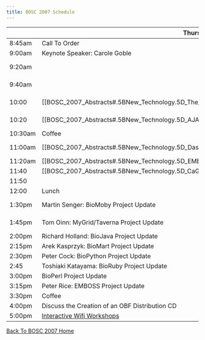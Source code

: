 ```yaml
---
title: BOSC 2007 Schedule
---
```


|         | Thursday July 19th                                                                                                                                                                                                                  | Friday July 20th                                                                                                                                                                                                                                                                                     |
|---------|-------------------------------------------------------------------------------------------------------------------------------------------------------------------------------------------------------------------------------------|------------------------------------------------------------------------------------------------------------------------------------------------------------------------------------------------------------------------------------------------------------------------------------------------------|
| 8:45am  | Call To Order                                                                                                                                                                                                                       | Call To Order                                                                                                                                                                                                                                                                                        |
| 9:00am  | Keynote Speaker: Carole Goble                                                                                                                                                                                                       | \[\[BOSC\_2007\_Abstracts\#.5BOS\_Software.5D\_The\_ONDEX\_Data\_Integration\_Framework | \[OS Software\] Jan Taubert: The ONDEX Data Integration Framework\]\]                                                                                                                                      |
| 9:20am  |                                                                                                                                                                                                                                     | \[\[BOSC\_2007\_Abstracts\#.5BOS\_Software.5D\_CGEMS:\_An\_Open-Source\_caIntegrator\_Application\_to\_support\_Whole\_Genome\_Association\_Studies | \[OS Software\] Subhashree Madhavan: CGEMS: An Open-Source caIntegrator Application to support Whole Genome Association Studies\]\]            |
| 9:40am  |                                                                                                                                                                                                                                     | \[\[BOSC\_2007\_Abstracts\#.5BOS\_Software.5D\_Modware:\_An\_Object-Oriented\_Perl\_Interface\_to\_the\_Chado\_Schema | \[OS Software\] Eric Just: Modware: An Object-Oriented Perl Interface to the Chado Schema\]\]                                                                                |
| 10:00   | \[\[BOSC\_2007\_Abstracts\#.5BNew\_Technology.5D\_The\_Galaxy\_Framework\_for\_Computational\_Biology\_Tool\_Integration | \[New Technology\] James Taylor: The Galaxy Framework for Computational Biology Tool Integration\]\]     | \[\[BOSC\_2007\_Abstracts\#.5BOS\_Software.5D\_XRATE:\_Scheme-y\_trees.2C\_phylo-HMMs\_and\_phylo-grammars | \[OS Software\] Ian Holmes: XRATE: Scheme-y trees, phylo-HMMs and phylo-grammars\]\]                                                                                                    |
| 10:20   | \[\[BOSC\_2007\_Abstracts\#.5BNew\_Technology.5D\_AJAX\_GBrowse:\_Community\_Genome\_Annotation\_Made\_Easy | \[New Technology\] Mitch Skinner: AJAX GBrowse: Community Genome Annotation Made Easy\]\]                             | \[\[BOSC\_2007\_Abstracts\#.5BOS\_Software.5D\_E-Cell\_3D:\_3-Dimensional\_Visualization\_Front-End\_for\_E-Cell\_Simulation\_Environment | \[OS Software\] Kazuharu Arakawa: E-Cell 3D: 3-Dimensional Visualization Front-End for E-Cell Simulation Environment\]\]                                 |
| 10:30am | Coffee                                                                                                                                                                                                                              | Coffee                                                                                                                                                                                                                                                                                               |
| 11:00am | \[\[BOSC\_2007\_Abstracts\#.5BNew\_Technology.5D\_Dasty2:\_A\_Web\_Client\_for\_Visualizing\_Protein\_Sequence\_Features | \[New Technology\] Rafael C. Jimenez: Dasty2: A Web Client for Visualizing Protein Sequence Features\]\] | \[\[BOSC\_2007\_Abstracts\#.5BOS\_Software.5D\_XMLPipeDB:\_A\_Reusable.2C\_Open\_Source\_Tool\_Chain\_for\_Building\_Relational\_Databases\_from\_XML\_Sources | \[OS Software\] Kam Dahlquist: XMLPipeDB: A Reusable, Open Source Tool Chain for Building Relational Databases from XML Sources\]\] |
| 11:20am | \[\[BOSC\_2007\_Abstracts\#.5BNew\_Technology.5D\_EMBRACE\_Web\_Services | \[New Technology\] Taavi Hupponen: EMBRACE Web Services\]\]                                                                                              | \[\[BOSC\_2007\_Abstracts\#.5BSoftware\_Design\_And\_Engineering.5D\_An\_Open\_Source\_Framework\_for\_Teaching\_Bioinformatics | \[Software Design And Engineering\] Kam Dahlquist: An Open Source Framework for Teaching Bioinformatics\]\]                                                        |
| 11:40   | \[\[BOSC\_2007\_Abstracts\#.5BNew\_Technology.5D\_CaGrid\_Cancer\_Biomedical\_Informatics\_Grid | \[New Technology\] Krishnakant Shanbhag: CaGrid Cancer Biomedical Informatics Grid\]\]                                            | \[\[BOSC\_2007\_Abstracts\#.5BSoftware\_Design\_And\_Engineering.5D\_Tools\_to\_Facilitate\_Large\_Scale\_Comparative\_Genomic\_Analysis | \[Software Design And Engineering\] James Taylor: Tools to Facilitate Large Scale Comparative Genomic Analysis\]\]                                        |
| 11:50   |                                                                                                                                                                                                                                     |                                                                                                                                                                                                                                                                                                      |
| 12:00   | Lunch                                                                                                                                                                                                                               | Lunch                                                                                                                                                                                                                                                                                                |
| 1:30pm  | Martin Senger: BioMoby Project Update                                                                                                                                                                                               | \[Lightning Talk\] Eric Jain: beta.uniprot.org -- Another Piece of Life Sciences Infrastructure Built on Open Source Software                                                                                                                                                                        |
| 1:45pm  | Tom Oinn: MyGrid/Taverna Project Update                                                                                                                                                                                             | \[Lightning Talk\] Toshiaki Katayama -- Introduction of the Japanese Open Bio\* community                                                                                                                                                                                                            |
| 2:00pm  | Richard Holland: BioJava Project Update                                                                                                                                                                                             | \[Lightning Talk\] Kazuharu Arakawa -- G-Language Project                                                                                                                                                                                                                                            |
| 2:15pm  | Arek Kasprzyk: BioMart Project Update                                                                                                                                                                                               | \[Lightning Talk\] Henrik Abelsson: Mitrion-C Accellerated NCBI Blast Application                                                                                                                                                                                                                    |
| 2:30pm  | Peter Cock: BioPython Project Update                                                                                                                                                                                                | [ Interactive Wifi Workshops](BOSC_2007_Wifi_Workshops "wikilink")                                                                                                                                                                                                                                   |
| 2:45    | Toshiaki Katayama: BioRuby Project Update                                                                                                                                                                                           | [ Interactive Wifi Workshops](BOSC_2007_Wifi_Workshops "wikilink")                                                                                                                                                                                                                                   |
| 3:00pm  | BioPerl Project Update                                                                                                                                                                                                              | [ Interactive Wifi Workshops](BOSC_2007_Wifi_Workshops "wikilink")                                                                                                                                                                                                                                   |
| 3:15pm  | Peter Rice: EMBOSS Project Update                                                                                                                                                                                                   | [ Interactive Wifi Workshops](BOSC_2007_Wifi_Workshops "wikilink")                                                                                                                                                                                                                                   |
| 3:30pm  | Coffee                                                                                                                                                                                                                              | Coffee                                                                                                                                                                                                                                                                                               |
| 4:00pm  | Discuss the Creation of an OBF Distribution CD                                                                                                                                                                                      | [ Interactive Wifi Workshops](BOSC_2007_Wifi_Workshops "wikilink")                                                                                                                                                                                                                                   |
| 5:00pm  | [ Interactive Wifi Workshops](BOSC_2007_Wifi_Workshops "wikilink")                                                                                                                                                                  | [ Interactive Wifi Workshops](BOSC_2007_Wifi_Workshops "wikilink")                                                                                                                                                                                                                                   |

  
[ Back To BOSC 2007 Home](BOSC_2007 "wikilink")
